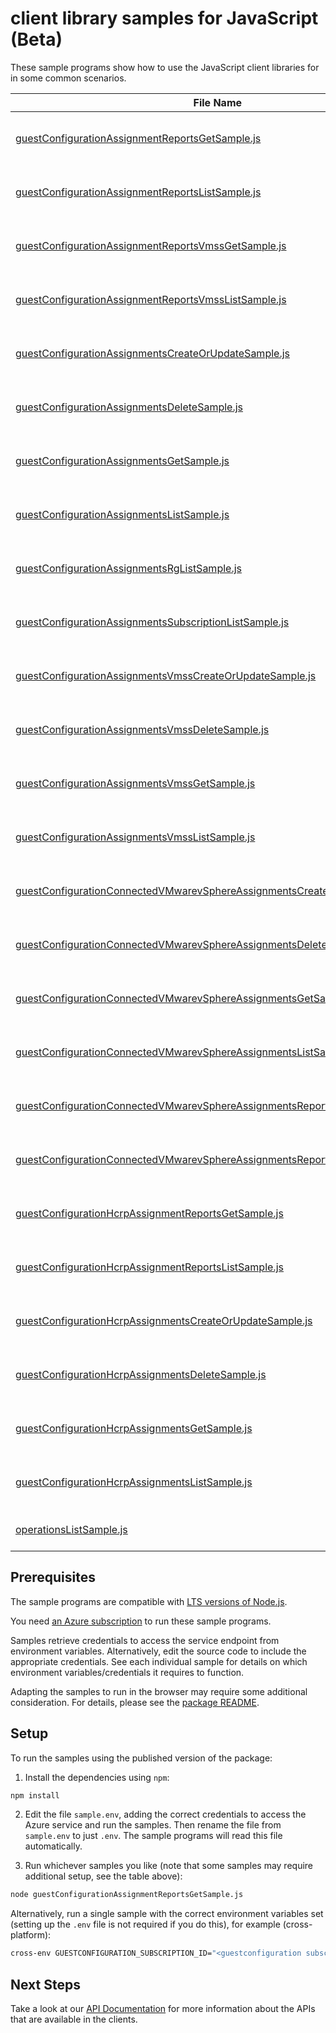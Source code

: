 # client library samples for JavaScript (Beta)

These sample programs show how to use the JavaScript client libraries for in some common scenarios.

| **File Name**                                                                                                                                         | **Description**                                                                                                                                                                                                                                                                          |
| ----------------------------------------------------------------------------------------------------------------------------------------------------- | ---------------------------------------------------------------------------------------------------------------------------------------------------------------------------------------------------------------------------------------------------------------------------------------- |
| [guestConfigurationAssignmentReportsGetSample.js][guestconfigurationassignmentreportsgetsample]                                                       | Get a report for the guest configuration assignment, by reportId. x-ms-original-file: specification/guestconfiguration/resource-manager/Microsoft.GuestConfiguration/stable/2022-01-25/examples/getGuestConfigurationAssignmentReportById.json                                           |
| [guestConfigurationAssignmentReportsListSample.js][guestconfigurationassignmentreportslistsample]                                                     | List all reports for the guest configuration assignment, latest report first. x-ms-original-file: specification/guestconfiguration/resource-manager/Microsoft.GuestConfiguration/stable/2022-01-25/examples/listAllGuestConfigurationAssignmentReports.json                              |
| [guestConfigurationAssignmentReportsVmssGetSample.js][guestconfigurationassignmentreportsvmssgetsample]                                               | Get a report for the VMSS guest configuration assignment, by reportId. x-ms-original-file: specification/guestconfiguration/resource-manager/Microsoft.GuestConfiguration/stable/2022-01-25/examples/getVMSSGuestConfigurationAssignmentReportById.json                                  |
| [guestConfigurationAssignmentReportsVmssListSample.js][guestconfigurationassignmentreportsvmsslistsample]                                             | List all reports for the VMSS guest configuration assignment, latest report first. x-ms-original-file: specification/guestconfiguration/resource-manager/Microsoft.GuestConfiguration/stable/2022-01-25/examples/listAllVMSSGuestConfigurationAssignmentReports.json                     |
| [guestConfigurationAssignmentsCreateOrUpdateSample.js][guestconfigurationassignmentscreateorupdatesample]                                             | Creates an association between a VM and guest configuration x-ms-original-file: specification/guestconfiguration/resource-manager/Microsoft.GuestConfiguration/stable/2022-01-25/examples/createOrUpdateGuestConfigurationAssignment.json                                                |
| [guestConfigurationAssignmentsDeleteSample.js][guestconfigurationassignmentsdeletesample]                                                             | Delete a guest configuration assignment x-ms-original-file: specification/guestconfiguration/resource-manager/Microsoft.GuestConfiguration/stable/2022-01-25/examples/deleteGuestConfigurationAssignment.json                                                                            |
| [guestConfigurationAssignmentsGetSample.js][guestconfigurationassignmentsgetsample]                                                                   | Get information about a guest configuration assignment x-ms-original-file: specification/guestconfiguration/resource-manager/Microsoft.GuestConfiguration/stable/2022-01-25/examples/getGuestConfigurationAssignment.json                                                                |
| [guestConfigurationAssignmentsListSample.js][guestconfigurationassignmentslistsample]                                                                 | List all guest configuration assignments for a virtual machine. x-ms-original-file: specification/guestconfiguration/resource-manager/Microsoft.GuestConfiguration/stable/2022-01-25/examples/listGuestConfigurationAssignments.json                                                     |
| [guestConfigurationAssignmentsRgListSample.js][guestconfigurationassignmentsrglistsample]                                                             | List all guest configuration assignments for a resource group. x-ms-original-file: specification/guestconfiguration/resource-manager/Microsoft.GuestConfiguration/stable/2022-01-25/examples/listRGGuestConfigurationAssignments.json                                                    |
| [guestConfigurationAssignmentsSubscriptionListSample.js][guestconfigurationassignmentssubscriptionlistsample]                                         | List all guest configuration assignments for a subscription. x-ms-original-file: specification/guestconfiguration/resource-manager/Microsoft.GuestConfiguration/stable/2022-01-25/examples/listSubGuestConfigurationAssignments.json                                                     |
| [guestConfigurationAssignmentsVmssCreateOrUpdateSample.js][guestconfigurationassignmentsvmsscreateorupdatesample]                                     | Creates an association between a VMSS and guest configuration x-ms-original-file: specification/guestconfiguration/resource-manager/Microsoft.GuestConfiguration/stable/2022-01-25/examples/createOrUpdateGuestConfigurationVMSSAssignment.json                                          |
| [guestConfigurationAssignmentsVmssDeleteSample.js][guestconfigurationassignmentsvmssdeletesample]                                                     | Delete a guest configuration assignment for VMSS x-ms-original-file: specification/guestconfiguration/resource-manager/Microsoft.GuestConfiguration/stable/2022-01-25/examples/deleteGuestConfigurationVMSSAssignment.json                                                               |
| [guestConfigurationAssignmentsVmssGetSample.js][guestconfigurationassignmentsvmssgetsample]                                                           | Get information about a guest configuration assignment for VMSS x-ms-original-file: specification/guestconfiguration/resource-manager/Microsoft.GuestConfiguration/stable/2022-01-25/examples/getVMSSGuestConfigurationAssignment.json                                                   |
| [guestConfigurationAssignmentsVmssListSample.js][guestconfigurationassignmentsvmsslistsample]                                                         | List all guest configuration assignments for VMSS. x-ms-original-file: specification/guestconfiguration/resource-manager/Microsoft.GuestConfiguration/stable/2022-01-25/examples/listVMSSGuestConfigurationAssignments.json                                                              |
| [guestConfigurationConnectedVMwarevSphereAssignmentsCreateOrUpdateSample.js][guestconfigurationconnectedvmwarevsphereassignmentscreateorupdatesample] | Creates an association between a Connected VM Sphere machine and guest configuration x-ms-original-file: specification/guestconfiguration/resource-manager/Microsoft.GuestConfiguration/stable/2022-01-25/examples/createOrUpdateGuestConfigurationConnectedVMwarevSphereAssignment.json |
| [guestConfigurationConnectedVMwarevSphereAssignmentsDeleteSample.js][guestconfigurationconnectedvmwarevsphereassignmentsdeletesample]                 | Delete a guest configuration assignment x-ms-original-file: specification/guestconfiguration/resource-manager/Microsoft.GuestConfiguration/stable/2022-01-25/examples/deleteGuestConfigurationConnectedVMwarevSphereAssignment.json                                                      |
| [guestConfigurationConnectedVMwarevSphereAssignmentsGetSample.js][guestconfigurationconnectedvmwarevsphereassignmentsgetsample]                       | Get information about a guest configuration assignment x-ms-original-file: specification/guestconfiguration/resource-manager/Microsoft.GuestConfiguration/stable/2022-01-25/examples/getGuestConfigurationConnectedVMwarevSphereAssignment.json                                          |
| [guestConfigurationConnectedVMwarevSphereAssignmentsListSample.js][guestconfigurationconnectedvmwarevsphereassignmentslistsample]                     | List all guest configuration assignments for an ARC machine. x-ms-original-file: specification/guestconfiguration/resource-manager/Microsoft.GuestConfiguration/stable/2022-01-25/examples/listGuestConfigurationConnectedVMwarevSphereAssignments.json                                  |
| [guestConfigurationConnectedVMwarevSphereAssignmentsReportsGetSample.js][guestconfigurationconnectedvmwarevsphereassignmentsreportsgetsample]         | Get a report for the guest configuration assignment, by reportId. x-ms-original-file: specification/guestconfiguration/resource-manager/Microsoft.GuestConfiguration/stable/2022-01-25/examples/getGuestConfigurationConnectedVMwarevSphereAssignmentReportById.json                     |
| [guestConfigurationConnectedVMwarevSphereAssignmentsReportsListSample.js][guestconfigurationconnectedvmwarevsphereassignmentsreportslistsample]       | List all reports for the guest configuration assignment, latest report first. x-ms-original-file: specification/guestconfiguration/resource-manager/Microsoft.GuestConfiguration/stable/2022-01-25/examples/listAllGuestConfigurationConnectedVMwarevSphereAssignmentsReports.json       |
| [guestConfigurationHcrpAssignmentReportsGetSample.js][guestconfigurationhcrpassignmentreportsgetsample]                                               | Get a report for the guest configuration assignment, by reportId. x-ms-original-file: specification/guestconfiguration/resource-manager/Microsoft.GuestConfiguration/stable/2022-01-25/examples/getGuestConfigurationHCRPAssignmentReportById.json                                       |
| [guestConfigurationHcrpAssignmentReportsListSample.js][guestconfigurationhcrpassignmentreportslistsample]                                             | List all reports for the guest configuration assignment, latest report first. x-ms-original-file: specification/guestconfiguration/resource-manager/Microsoft.GuestConfiguration/stable/2022-01-25/examples/listAllGuestConfigurationHCRPAssignmentReports.json                          |
| [guestConfigurationHcrpAssignmentsCreateOrUpdateSample.js][guestconfigurationhcrpassignmentscreateorupdatesample]                                     | Creates an association between a ARC machine and guest configuration x-ms-original-file: specification/guestconfiguration/resource-manager/Microsoft.GuestConfiguration/stable/2022-01-25/examples/createOrUpdateGuestConfigurationHCRPAssignment.json                                   |
| [guestConfigurationHcrpAssignmentsDeleteSample.js][guestconfigurationhcrpassignmentsdeletesample]                                                     | Delete a guest configuration assignment x-ms-original-file: specification/guestconfiguration/resource-manager/Microsoft.GuestConfiguration/stable/2022-01-25/examples/deleteGuestConfigurationHCRPAssignment.json                                                                        |
| [guestConfigurationHcrpAssignmentsGetSample.js][guestconfigurationhcrpassignmentsgetsample]                                                           | Get information about a guest configuration assignment x-ms-original-file: specification/guestconfiguration/resource-manager/Microsoft.GuestConfiguration/stable/2022-01-25/examples/getGuestConfigurationHCRPAssignment.json                                                            |
| [guestConfigurationHcrpAssignmentsListSample.js][guestconfigurationhcrpassignmentslistsample]                                                         | List all guest configuration assignments for an ARC machine. x-ms-original-file: specification/guestconfiguration/resource-manager/Microsoft.GuestConfiguration/stable/2022-01-25/examples/listGuestConfigurationHCRPAssignments.json                                                    |
| [operationsListSample.js][operationslistsample]                                                                                                       | Lists all of the available GuestConfiguration REST API operations. x-ms-original-file: specification/guestconfiguration/resource-manager/Microsoft.GuestConfiguration/stable/2022-01-25/examples/listOperations.json                                                                     |

## Prerequisites

The sample programs are compatible with [LTS versions of Node.js](https://github.com/nodejs/release#release-schedule).

You need [an Azure subscription][freesub] to run these sample programs.

Samples retrieve credentials to access the service endpoint from environment variables. Alternatively, edit the source code to include the appropriate credentials. See each individual sample for details on which environment variables/credentials it requires to function.

Adapting the samples to run in the browser may require some additional consideration. For details, please see the [package README][package].

## Setup

To run the samples using the published version of the package:

1. Install the dependencies using `npm`:

```bash
npm install
```

2. Edit the file `sample.env`, adding the correct credentials to access the Azure service and run the samples. Then rename the file from `sample.env` to just `.env`. The sample programs will read this file automatically.

3. Run whichever samples you like (note that some samples may require additional setup, see the table above):

```bash
node guestConfigurationAssignmentReportsGetSample.js
```

Alternatively, run a single sample with the correct environment variables set (setting up the `.env` file is not required if you do this), for example (cross-platform):

```bash
cross-env GUESTCONFIGURATION_SUBSCRIPTION_ID="<guestconfiguration subscription id>" GUESTCONFIGURATION_RESOURCE_GROUP="<guestconfiguration resource group>" node guestConfigurationAssignmentReportsGetSample.js
```

## Next Steps

Take a look at our [API Documentation][apiref] for more information about the APIs that are available in the clients.

[guestconfigurationassignmentreportsgetsample]: https://github.com/Azure/azure-sdk-for-js/blob/main/sdk/guestconfiguration/arm-guestconfiguration/samples/v1-beta/javascript/guestConfigurationAssignmentReportsGetSample.js
[guestconfigurationassignmentreportslistsample]: https://github.com/Azure/azure-sdk-for-js/blob/main/sdk/guestconfiguration/arm-guestconfiguration/samples/v1-beta/javascript/guestConfigurationAssignmentReportsListSample.js
[guestconfigurationassignmentreportsvmssgetsample]: https://github.com/Azure/azure-sdk-for-js/blob/main/sdk/guestconfiguration/arm-guestconfiguration/samples/v1-beta/javascript/guestConfigurationAssignmentReportsVmssGetSample.js
[guestconfigurationassignmentreportsvmsslistsample]: https://github.com/Azure/azure-sdk-for-js/blob/main/sdk/guestconfiguration/arm-guestconfiguration/samples/v1-beta/javascript/guestConfigurationAssignmentReportsVmssListSample.js
[guestconfigurationassignmentscreateorupdatesample]: https://github.com/Azure/azure-sdk-for-js/blob/main/sdk/guestconfiguration/arm-guestconfiguration/samples/v1-beta/javascript/guestConfigurationAssignmentsCreateOrUpdateSample.js
[guestconfigurationassignmentsdeletesample]: https://github.com/Azure/azure-sdk-for-js/blob/main/sdk/guestconfiguration/arm-guestconfiguration/samples/v1-beta/javascript/guestConfigurationAssignmentsDeleteSample.js
[guestconfigurationassignmentsgetsample]: https://github.com/Azure/azure-sdk-for-js/blob/main/sdk/guestconfiguration/arm-guestconfiguration/samples/v1-beta/javascript/guestConfigurationAssignmentsGetSample.js
[guestconfigurationassignmentslistsample]: https://github.com/Azure/azure-sdk-for-js/blob/main/sdk/guestconfiguration/arm-guestconfiguration/samples/v1-beta/javascript/guestConfigurationAssignmentsListSample.js
[guestconfigurationassignmentsrglistsample]: https://github.com/Azure/azure-sdk-for-js/blob/main/sdk/guestconfiguration/arm-guestconfiguration/samples/v1-beta/javascript/guestConfigurationAssignmentsRgListSample.js
[guestconfigurationassignmentssubscriptionlistsample]: https://github.com/Azure/azure-sdk-for-js/blob/main/sdk/guestconfiguration/arm-guestconfiguration/samples/v1-beta/javascript/guestConfigurationAssignmentsSubscriptionListSample.js
[guestconfigurationassignmentsvmsscreateorupdatesample]: https://github.com/Azure/azure-sdk-for-js/blob/main/sdk/guestconfiguration/arm-guestconfiguration/samples/v1-beta/javascript/guestConfigurationAssignmentsVmssCreateOrUpdateSample.js
[guestconfigurationassignmentsvmssdeletesample]: https://github.com/Azure/azure-sdk-for-js/blob/main/sdk/guestconfiguration/arm-guestconfiguration/samples/v1-beta/javascript/guestConfigurationAssignmentsVmssDeleteSample.js
[guestconfigurationassignmentsvmssgetsample]: https://github.com/Azure/azure-sdk-for-js/blob/main/sdk/guestconfiguration/arm-guestconfiguration/samples/v1-beta/javascript/guestConfigurationAssignmentsVmssGetSample.js
[guestconfigurationassignmentsvmsslistsample]: https://github.com/Azure/azure-sdk-for-js/blob/main/sdk/guestconfiguration/arm-guestconfiguration/samples/v1-beta/javascript/guestConfigurationAssignmentsVmssListSample.js
[guestconfigurationconnectedvmwarevsphereassignmentscreateorupdatesample]: https://github.com/Azure/azure-sdk-for-js/blob/main/sdk/guestconfiguration/arm-guestconfiguration/samples/v1-beta/javascript/guestConfigurationConnectedVMwarevSphereAssignmentsCreateOrUpdateSample.js
[guestconfigurationconnectedvmwarevsphereassignmentsdeletesample]: https://github.com/Azure/azure-sdk-for-js/blob/main/sdk/guestconfiguration/arm-guestconfiguration/samples/v1-beta/javascript/guestConfigurationConnectedVMwarevSphereAssignmentsDeleteSample.js
[guestconfigurationconnectedvmwarevsphereassignmentsgetsample]: https://github.com/Azure/azure-sdk-for-js/blob/main/sdk/guestconfiguration/arm-guestconfiguration/samples/v1-beta/javascript/guestConfigurationConnectedVMwarevSphereAssignmentsGetSample.js
[guestconfigurationconnectedvmwarevsphereassignmentslistsample]: https://github.com/Azure/azure-sdk-for-js/blob/main/sdk/guestconfiguration/arm-guestconfiguration/samples/v1-beta/javascript/guestConfigurationConnectedVMwarevSphereAssignmentsListSample.js
[guestconfigurationconnectedvmwarevsphereassignmentsreportsgetsample]: https://github.com/Azure/azure-sdk-for-js/blob/main/sdk/guestconfiguration/arm-guestconfiguration/samples/v1-beta/javascript/guestConfigurationConnectedVMwarevSphereAssignmentsReportsGetSample.js
[guestconfigurationconnectedvmwarevsphereassignmentsreportslistsample]: https://github.com/Azure/azure-sdk-for-js/blob/main/sdk/guestconfiguration/arm-guestconfiguration/samples/v1-beta/javascript/guestConfigurationConnectedVMwarevSphereAssignmentsReportsListSample.js
[guestconfigurationhcrpassignmentreportsgetsample]: https://github.com/Azure/azure-sdk-for-js/blob/main/sdk/guestconfiguration/arm-guestconfiguration/samples/v1-beta/javascript/guestConfigurationHcrpAssignmentReportsGetSample.js
[guestconfigurationhcrpassignmentreportslistsample]: https://github.com/Azure/azure-sdk-for-js/blob/main/sdk/guestconfiguration/arm-guestconfiguration/samples/v1-beta/javascript/guestConfigurationHcrpAssignmentReportsListSample.js
[guestconfigurationhcrpassignmentscreateorupdatesample]: https://github.com/Azure/azure-sdk-for-js/blob/main/sdk/guestconfiguration/arm-guestconfiguration/samples/v1-beta/javascript/guestConfigurationHcrpAssignmentsCreateOrUpdateSample.js
[guestconfigurationhcrpassignmentsdeletesample]: https://github.com/Azure/azure-sdk-for-js/blob/main/sdk/guestconfiguration/arm-guestconfiguration/samples/v1-beta/javascript/guestConfigurationHcrpAssignmentsDeleteSample.js
[guestconfigurationhcrpassignmentsgetsample]: https://github.com/Azure/azure-sdk-for-js/blob/main/sdk/guestconfiguration/arm-guestconfiguration/samples/v1-beta/javascript/guestConfigurationHcrpAssignmentsGetSample.js
[guestconfigurationhcrpassignmentslistsample]: https://github.com/Azure/azure-sdk-for-js/blob/main/sdk/guestconfiguration/arm-guestconfiguration/samples/v1-beta/javascript/guestConfigurationHcrpAssignmentsListSample.js
[operationslistsample]: https://github.com/Azure/azure-sdk-for-js/blob/main/sdk/guestconfiguration/arm-guestconfiguration/samples/v1-beta/javascript/operationsListSample.js
[apiref]: https://learn.microsoft.com/javascript/api/@azure/arm-guestconfiguration?view=azure-node-preview
[freesub]: https://azure.microsoft.com/free/
[package]: https://github.com/Azure/azure-sdk-for-js/tree/main/sdk/guestconfiguration/arm-guestconfiguration/README.md
